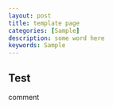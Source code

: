 ```yaml
---
layout: post
title: template page
categories: [Sample]
description: some word here
keywords: Sample
---
```


## Test

comment

